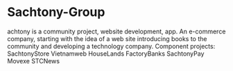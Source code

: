# Sachtony-Group
achtony is a community project, website development, app. An e-commerce company, starting with the idea of a web site introducing books to the community and developing a technology company. Component projects:
SachtonyStore
Vietnamweb
HouseLands
FactoryBanks
SachtonyPay
Movexe
STCNews
